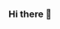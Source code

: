 ### Hi there 👋

<!--
**PabbyAmisty/PabbyAmisty** is a ✨ _special_ ✨ repository because its `README.md` (this file) appears on your GitHub profile.

Here are some ideas to get you started:

- 🔭 I’m currently working on creating a README file
- 🌱 I’m currently learning how to push my local resporitory to my remote resporitory
- 👯 I’m looking to collaborate on ways to help build a better repo
- 🤔 I’m looking for help with how to create a landing page
- 💬 Ask me about my inspiration
- 📫 How to reach me: collabrate with me
- 😄 Pronouns:he/him
- ⚡ Fun fact:Almonds are a member of the peach family
-->
